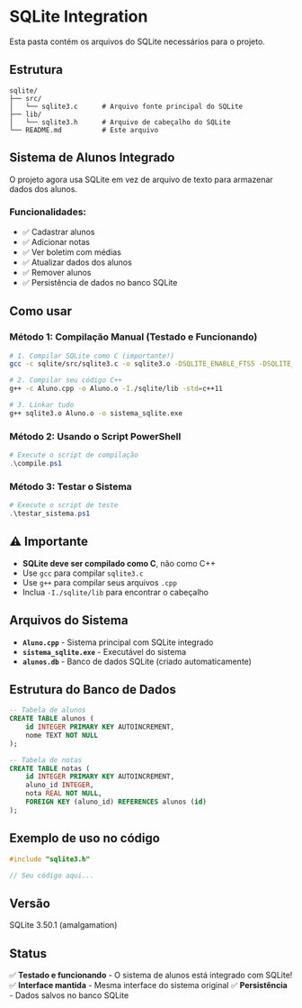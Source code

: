 # SQLite Integration

Esta pasta contém os arquivos do SQLite necessários para o projeto.

## Estrutura

```
sqlite/
├── src/
│   └── sqlite3.c      # Arquivo fonte principal do SQLite
├── lib/
│   └── sqlite3.h      # Arquivo de cabeçalho do SQLite
└── README.md          # Este arquivo
```

## Sistema de Alunos Integrado

O projeto agora usa SQLite em vez de arquivo de texto para armazenar dados dos alunos.

### Funcionalidades:
- ✅ Cadastrar alunos
- ✅ Adicionar notas
- ✅ Ver boletim com médias
- ✅ Atualizar dados dos alunos
- ✅ Remover alunos
- ✅ Persistência de dados no banco SQLite

## Como usar

### Método 1: Compilação Manual (Testado e Funcionando)

```bash
# 1. Compilar SQLite como C (importante!)
gcc -c sqlite/src/sqlite3.c -o sqlite3.o -DSQLITE_ENABLE_FTS5 -DSQLITE_ENABLE_JSON1

# 2. Compilar seu código C++
g++ -c Aluno.cpp -o Aluno.o -I./sqlite/lib -std=c++11

# 3. Linkar tudo
g++ sqlite3.o Aluno.o -o sistema_sqlite.exe
```

### Método 2: Usando o Script PowerShell

```powershell
# Execute o script de compilação
.\compile.ps1
```

### Método 3: Testar o Sistema

```powershell
# Execute o script de teste
.\testar_sistema.ps1
```

## ⚠️ Importante

- **SQLite deve ser compilado como C**, não como C++
- Use `gcc` para compilar `sqlite3.c`
- Use `g++` para compilar seus arquivos `.cpp`
- Inclua `-I./sqlite/lib` para encontrar o cabeçalho

## Arquivos do Sistema

- **`Aluno.cpp`** - Sistema principal com SQLite integrado
- **`sistema_sqlite.exe`** - Executável do sistema
- **`alunos.db`** - Banco de dados SQLite (criado automaticamente)

## Estrutura do Banco de Dados

```sql
-- Tabela de alunos
CREATE TABLE alunos (
    id INTEGER PRIMARY KEY AUTOINCREMENT,
    nome TEXT NOT NULL
);

-- Tabela de notas
CREATE TABLE notas (
    id INTEGER PRIMARY KEY AUTOINCREMENT,
    aluno_id INTEGER,
    nota REAL NOT NULL,
    FOREIGN KEY (aluno_id) REFERENCES alunos (id)
);
```

## Exemplo de uso no código

```cpp
#include "sqlite3.h"

// Seu código aqui...
```

## Versão

SQLite 3.50.1 (amalgamation)

## Status

✅ **Testado e funcionando** - O sistema de alunos está integrado com SQLite!
✅ **Interface mantida** - Mesma interface do sistema original
✅ **Persistência** - Dados salvos no banco SQLite 
